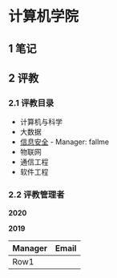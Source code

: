 # 计算机学院

## 1 笔记

## 2 评教

### 2.1 评教目录

- 计算机与科学
- 大数据
- [信息安全](../../evaluation/cse/security/README.md) - Manager: fallme
- 物联网
- 通信工程
- 软件工程

### 2.2 评教管理者

**2020**

**2019**

| Manager | Email |
| ------- | ----- |
| Row1    |       |
